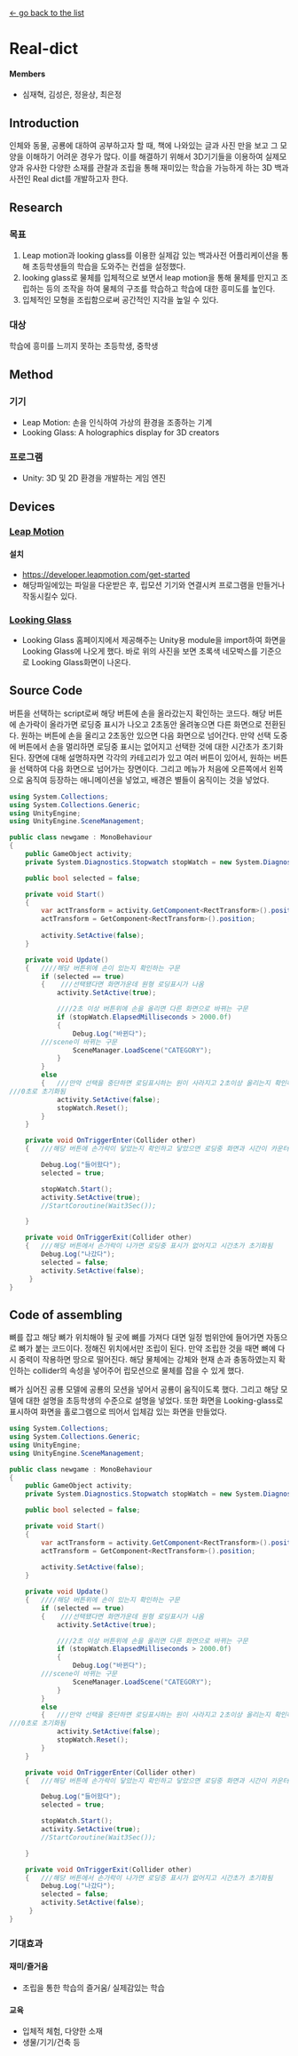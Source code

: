 [← go back to the list](https://HandongHCI.github.io/HCI2018S)

# Real-dict

#### Members
- 심재혁, 김성은, 정윤상, 최은정


## Introduction
인체와 동물, 공룡에 대하여 공부하고자 할 때, 책에 나와있는 글과 사진 만을 보고 그 모양을 이해하기 어려운 경우가 많다. 이를 해결하기 위해서 3D기기들을 이용하여 실제모양과 유사한 다양한 소재를 관찰과 조립을 통해 재미있는 학습을 가능하게 하는 3D 백과사전인 Real dict를 개발하고자 한다.


## Research
### 목표
1) Leap motion과 looking glass를 이용한 실제감 있는 백과사전 어플리케이션을 통해 초등학생들의 학습을 도와주는 컨셉을 설정했다. 
2) looking glass로 물체를 입체적으로 보면서 leap motion을 통해 물체를 만지고 조립하는 등의 조작을 하여 물체의 구조를 학습하고 학습에 대한 흥미도를 높인다. 
3) 입체적인 모형을 조립함으로써 공간적인 지각을 높일 수 있다.

### 대상
학습에 흥미를 느끼지 못하는 초등학생, 중학생


##  Method
### 기기
- Leap Motion: 손을 인식하여 가상의 환경을 조종하는 기계 
- Looking Glass: A holographics display for 3D creators
       
### 프로그램
- Unity: 3D 및 2D 환경을 개발하는 게임 엔진


## Devices
### [Leap Motion](https://www.leapmotion.com/)
#### 설치
- https://developer.leapmotion.com/get-started
- 해당파일에있는 파일을 다운받은 후, 립모션 기기와 연결시켜 프로그램을 만들거나 작동시킬수 있다.

### [Looking Glass](https://lookingglassfactory.com/)
- Looking Glass 홈페이지에서 제공해주는 Unity용 module을 import하여 화면을 Looking Glass에 나오게 했다. 바로 위의 사진을 보면 초록색 네모박스를 기준으로 Looking Glass화면이 나온다.
  

## Source Code

버튼을 선택하는 script로써 해당 버튼에 손을 올라갔는지 확인하는 코드다. 
해당 버튼에 손가락이 올라가면 로딩중 표시가 나오고 2초동안 올려놓으면 다른 화면으로 전환된다. 
원하는 버튼에 손을 올리고 2초동안 있으면 다음 화면으로 넘어간다. 만약 선택 도중에 버튼에서 손을 멀리하면 
로딩중 표시는 없어지고 선택한 것에 대한 시간초가 초기화 된다. 장면에 대해 설명하자면 각각의 카테고리가 있고 
여러 버튼이 있어서, 원하는 버튼을 선택하여 다음 화면으로 넘어가는 장면이다.
그리고 메뉴가 처음에 오른쪽에서 왼쪽으로 움직여 등장하는 애니메이션을 넣었고, 배경은 별들이 움직이는 것을 넣었다.

```C#
using System.Collections;
using System.Collections.Generic;
using UnityEngine;
using UnityEngine.SceneManagement;

public class newgame : MonoBehaviour
{
    public GameObject activity;
    private System.Diagnostics.Stopwatch stopWatch = new System.Diagnostics.Stopwatch();

    public bool selected = false;

    private void Start()
    {
        var actTransform = activity.GetComponent<RectTransform>().position;
        actTransform = GetComponent<RectTransform>().position;
       
        activity.SetActive(false);
    }

    private void Update()
    {	////해당 버튼위에 손이 있는지 확인하는 구문
        if (selected == true)
        {    ///선택됐다면 화면가운데 원형 로딩표시가 나옴
            activity.SetActive(true);

            ////2초 이상 버튼위에 손을 올리면 다른 화면으로 바뀌는 구문
            if (stopWatch.ElapsedMilliseconds > 2000.0f)
            {
                Debug.Log("바뀐다");
		///scene이 바뀌는 구문 
                SceneManager.LoadScene("CATEGORY");
            }
        }
        else
        {   ///만약 선택을 중단하면 로딩표시하는 원이 사라지고 2초이상 올리는지 확인하는게
///0초로 초기화됨
            activity.SetActive(false);
            stopWatch.Reset();
        }
    }

    private void OnTriggerEnter(Collider other)
    {   ///해당 버튼에 손가락이 닿았는지 확인하고 닿았으면 로딩중 화면과 시간이 카운터됨

        Debug.Log("들어왔다");
        selected = true;

        stopWatch.Start();
        activity.SetActive(true);
        //StartCoroutine(Wait3Sec());

    }

    private void OnTriggerExit(Collider other)
    {   ///해당 버튼에서 손가락이 나가면 로딩중 표시가 없어지고 시간초가 초기화됨
        Debug.Log("나갔다");
        selected = false;
        activity.SetActive(false);
     }
}
```


##	Code of assembling

뼈를 잡고 해당 뼈가 위치해야 될 곳에 뼈를 가져다 대면 일정 범위안에 들어가면 자동으로 뼈가 붙는 코드이다. 
정해진 위치에서만 조립이 된다. 만약 조립한 것을 때면 뼈에 다시 중력이 작용하면 땅으로 떨어진다. 
해당 물체에는 강체와 현재 손과 충동하였는지 확인하는 collider의 속성을 넣어주어 립모션으로 물체를 잡을 수 있게 했다. 

뼈가 심어진 공룡 모델에 공룡의 모션을 넣어서 공룡이 움직이도록 했다. 
그리고 해당 모델에 대한 설명을 초등학생의 수준으로 설명을 넣었다. 
또한 화면을 Looking-glass로 표시하여 화면을 홀로그램으로 띄어서 입체감 있는 화면을 만들었다. 

```C#
using System.Collections;
using System.Collections.Generic;
using UnityEngine;
using UnityEngine.SceneManagement;

public class newgame : MonoBehaviour
{
    public GameObject activity;
    private System.Diagnostics.Stopwatch stopWatch = new System.Diagnostics.Stopwatch();

    public bool selected = false;

    private void Start()
    {
        var actTransform = activity.GetComponent<RectTransform>().position;
        actTransform = GetComponent<RectTransform>().position;
       
        activity.SetActive(false);
    }

    private void Update()
    {	////해당 버튼위에 손이 있는지 확인하는 구문
        if (selected == true)
        {    ///선택됐다면 화면가운데 원형 로딩표시가 나옴
            activity.SetActive(true);

            ////2초 이상 버튼위에 손을 올리면 다른 화면으로 바뀌는 구문
            if (stopWatch.ElapsedMilliseconds > 2000.0f)
            {
                Debug.Log("바뀐다");
		///scene이 바뀌는 구문 
                SceneManager.LoadScene("CATEGORY");
            }
        }
        else
        {   ///만약 선택을 중단하면 로딩표시하는 원이 사라지고 2초이상 올리는지 확인하는게
///0초로 초기화됨
            activity.SetActive(false);
            stopWatch.Reset();
        }
    }

    private void OnTriggerEnter(Collider other)
    {   ///해당 버튼에 손가락이 닿았는지 확인하고 닿았으면 로딩중 화면과 시간이 카운터됨

        Debug.Log("들어왔다");
        selected = true;

        stopWatch.Start();
        activity.SetActive(true);
        //StartCoroutine(Wait3Sec());

    }

    private void OnTriggerExit(Collider other)
    {   ///해당 버튼에서 손가락이 나가면 로딩중 표시가 없어지고 시간초가 초기화됨
        Debug.Log("나갔다");
        selected = false;
        activity.SetActive(false);
     }
}

```


### 기대효과
#### 재미/즐거움
- 조립을 통한 학습의 즐거움/ 실제감있는 학습

#### 교육
- 입체적 체험, 다양한 소재
- 생물/기기/건축 등